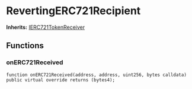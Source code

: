 # RevertingERC721Recipient
**Inherits:**
[IERC721TokenReceiver](/lib/forge-std/src/mocks/MockERC721.sol/interface.IERC721TokenReceiver.md)


## Functions
### onERC721Received


```solidity
function onERC721Received(address, address, uint256, bytes calldata) public virtual override returns (bytes4);
```

